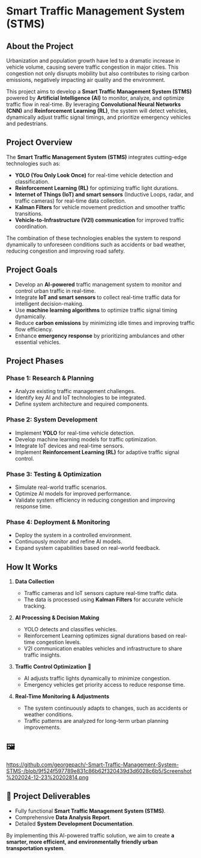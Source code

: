 # Smart Traffic Management System (STMS)

## About the Project
Urbanization and population growth have led to a dramatic increase in vehicle volume, causing severe traffic congestion in major cities. This congestion not only disrupts mobility but also contributes to rising carbon emissions, negatively impacting air quality and the environment.

This project aims to develop a **Smart Traffic Management System (STMS)** powered by **Artificial Intelligence (AI)** to monitor, analyze, and optimize traffic flow in real-time. By leveraging **Convolutional Neural Networks (CNN)** and **Reinforcement Learning (RL)**, the system will detect vehicles, dynamically adjust traffic signal timings, and prioritize emergency vehicles and pedestrians.

## Project Overview
The **Smart Traffic Management System (STMS)** integrates cutting-edge technologies such as:
- **YOLO (You Only Look Once)** for real-time vehicle detection and classification.
- **Reinforcement Learning (RL)** for optimizing traffic light durations.
- **Internet of Things (IoT) and smart sensors** (Inductive Loops, radar, and traffic cameras) for real-time data collection.
- **Kalman Filters** for vehicle movement prediction and smoother traffic transitions.
- **Vehicle-to-Infrastructure (V2I) communication** for improved traffic coordination.

The combination of these technologies enables the system to respond dynamically to unforeseen conditions such as accidents or bad weather, reducing congestion and improving road safety.

## Project Goals
- Develop an **AI-powered** traffic management system to monitor and control urban traffic in real-time.
- Integrate **IoT and smart sensors** to collect real-time traffic data for intelligent decision-making.
- Use **machine learning algorithms** to optimize traffic signal timing dynamically.
- Reduce **carbon emissions** by minimizing idle times and improving traffic flow efficiency.
- Enhance **emergency response** by prioritizing ambulances and other essential vehicles.

## Project Phases
### Phase 1: Research & Planning
- Analyze existing traffic management challenges.
- Identify key AI and IoT technologies to be integrated.
- Define system architecture and required components.

### Phase 2: System Development
- Implement **YOLO** for real-time vehicle detection.
- Develop machine learning models for traffic optimization.
- Integrate IoT devices and real-time sensors.
- Implement **Reinforcement Learning (RL)** for adaptive traffic signal control.

### Phase 3: Testing & Optimization
- Simulate real-world traffic scenarios.
- Optimize AI models for improved performance.
- Validate system efficiency in reducing congestion and improving response time.

### Phase 4: Deployment & Monitoring
- Deploy the system in a controlled environment.
- Continuously monitor and refine AI models.
- Expand system capabilities based on real-world feedback.

## How It Works
1. **Data Collection**
   - Traffic cameras and IoT sensors capture real-time traffic data.
   - The data is processed using **Kalman Filters** for accurate vehicle tracking.

2. **AI Processing & Decision Making** 
   - YOLO detects and classifies vehicles.
   - Reinforcement Learning optimizes signal durations based on real-time congestion levels.
   - V2I communication enables vehicles and infrastructure to share traffic insights.

3. **Traffic Control Optimization** 🚦
   - AI adjusts traffic lights dynamically to minimize congestion.
   - Emergency vehicles get priority access to reduce response time.

4. **Real-Time Monitoring & Adjustments** 
   - The system continuously adapts to changes, such as accidents or weather conditions.
   - Traffic patterns are analyzed for long-term urban planning improvements.

## 🖼️ 
https://github.com/georgepach/-Smart-Traffic-Management-System-STMS-/blob/9f524f597789e831c86b62f320439d3d6028c6b5/Screenshot%202024-12-23%20202814.png


## 📄 Project Deliverables
- Fully functional **Smart Traffic Management System (STMS)**.
- Comprehensive **Data Analysis Report**.
- Detailed **System Development Documentation**.

By implementing this AI-powered traffic solution, we aim to create **a smarter, more efficient, and environmentally friendly urban transportation system**.

